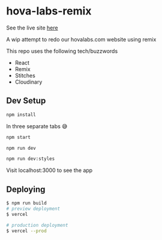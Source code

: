 # hova-labs-remix

See the live site [here](https://hova-labs-remix-matthova.vercel.app/)

A wip attempt to redo our hovalabs.com website using remix

This repo uses the following tech/buzzwords
- React
- Remix
- Stitches
- Cloudinary

## Dev Setup
```sh
npm install
```

In three separate tabs 😅
```sh
npm start
```
```sh
npm run dev
```
```sh
npm run dev:styles
```
Visit localhost:3000 to see the app

## Deploying
```sh
$ npm run build
# preview deployment
$ vercel

# production deployment
$ vercel --prod
```
